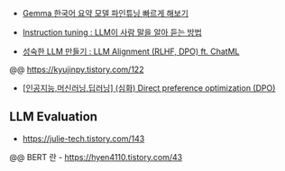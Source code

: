 * [Gemma 한국어 요약 모델 파인튜닝 빠르게 해보기](https://devocean.sk.com/blog/techBoardDetail.do?ID=165703)

* [Instruction tuning : LLM이 사람 말을 알아 듣는 방법](https://devocean.sk.com/blog/techBoardDetail.do?ID=165806&boardType=techBlog)

* [성숙한 LLM 만들기 : LLM Alignment (RLHF, DPO) ft. ChatML](https://devocean.sk.com/blog/techBoardDetail.do?page=&boardType=undefined&query=&ID=165903&searchData=&subIndex=)
  


@@ https://kyujinpy.tistory.com/122


* [[인공지능,머신러닝,딥러닝] (심화) Direct preference optimization (DPO)](https://www.youtube.com/watch?v=A80ue5nS_A4)


## LLM Evaluation ##
* https://julie-tech.tistory.com/143


@@ BERT 란 - https://hyen4110.tistory.com/43
